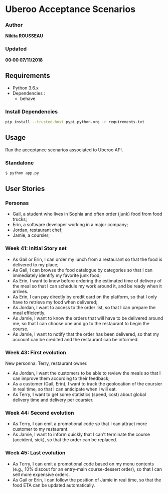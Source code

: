 # Uberoo Acceptance Scenarios

### Author
__Nikita ROUSSEAU__
### Updated
__00:00 07/11/2018__

## Requirements

- Python 3.6.x
- Dependencies :
  * behave

### Install Dependencies

```bash
pip install --trusted-host pypi.python.org -r requirements.txt
```

## Usage

Run the acceptance scenarios associated to Uberoo API.

### Standalone

```bash
$ python app.py
```

## User Stories

### Personas

  - Gail, a student who lives in Sophia and often order (junk) food from food trucks;
  - Erin, a software developer working in a major company;
  - Jordan, restaurant chef;
  - Jamie, a coursier;

### Week 41: Initial Story set

  + As Gail or Erin, I can order my lunch from a restaurant so that the food is delivered to my place;
  + As Gail, I can browse the food catalogue by categories so that I can immediately identify my favorite junk food;
  + As Erin, I want to know before ordering the estimated time of delivery of the meal so that I can schedule my work around it, and be ready when it arrives.
  + As Erin, I can pay directly by credit card on the platform, so that I only have to retrieve my food when delivered;
  + As Jordan, I want to access to the order list, so that I can prepare the meal efficiently.
  + As Jamie, I want to know the orders that will have to be delivered around me, so that I can choose one and go to the restaurant to begin the course.
  + As Jamie, I want to notify that the order has been delivered, so that my account can be credited and the restaurant can be informed.

### Week 43: First evolution

New personna: Terry, restaurant owner.

  - As Jordan, I want the customers to be able to review the meals so that I can improve them according to their feedback;
  - As a customer (Gail, Erin), I want to track the geolocation of the coursier in real time, so that I can anticipate when I will eat.
  - As Terry, I want to get some statistics (speed, cost) about global delivery time and delivery per coursier.
  
### Week 44: Second evolution

  - As Terry, I can emit a promotional code so that I can attract more customer to my restaurant. 
  - As Jamie, I want to inform quickly that I can't terminate the course (accident, sick), so that the order can be replaced.

### Week 45: Last evolution

  - As Terry, I can emit a promotional code based on my menu contents (e.g., 10% discout for an entry-main course-dessert order), so that I can sell more expensive orders.
  - As Gail or Erin, I can follow the position of Jamie in real time, so that the food ETA can be updated automatically.
